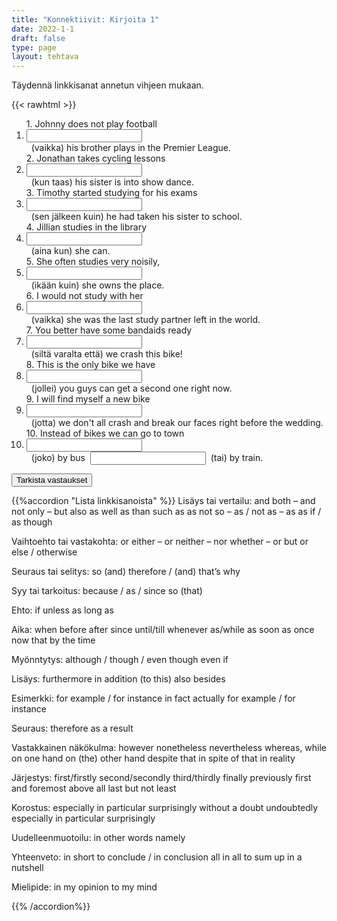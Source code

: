 ```yaml
---
title: "Konnektiivit: Kirjoita 1"
date: 2022-1-1
draft: false
type: page
layout: tehtava
---
```


Täydennä linkkisanat annetun vihjeen mukaan.

{{< rawhtml >}}
<link rel="stylesheet" type="text/css" href="/css/kirjoita1.css"/>
<div class="tehtava">
<form autocomplete="off">
  <ol>
  
<section>
1. Johnny does not play football&nbsp;<li><input id="q1" type="text"/><span></span></li>&nbsp; (vaikka) his brother plays in the Premier League.
</section>
<section>
2. Jonathan takes cycling lessons &nbsp;<li><input id="q2" type="text"/><span></span></li>&nbsp; (kun taas) his sister is into show dance.
</section>
<section>
3. Timothy started studying for his exams&nbsp;<li><input id="q3" type="text"/><span></span></li>&nbsp; (sen jälkeen kuin) he had taken his sister to school.
</section>
<section>
4. Jillian studies in the library&nbsp;<li><input id="q4" type="text"/><span></span></li>&nbsp; (aina kun) she can.
</section>
<section>
5. She often studies very noisily,&nbsp;<li><input id="q5" type="text"/><span></span></li>&nbsp; (ikään kuin) she owns the place.
</section>
<section>
6. I would not study with her &nbsp;<li><input id="q6" type="text"/><span></span></li>&nbsp; (vaikka) she was the last study partner left in the world.
</section>
<section>
7. You better have some bandaids ready&nbsp;<li><input id="q7" type="text"/><span></span></li>&nbsp; (siltä varalta että) we crash this bike!
</section>
<section>
8. This is the only bike we have&nbsp;<li><input id="q8" type="text"/><span></span></li>&nbsp; (jollei) you guys can get a second one right now.
</section>
<section>
9. I will find myself a new bike &nbsp;<li><input id="q9" type="text"/><span></span></li>&nbsp; (jotta) we don't all crash and break our faces right before the wedding.
</section>
<section>
10. Instead of bikes we can go to town &nbsp;<li><input id="q10" type="text"/><span></span></li>&nbsp; (joko) by bus &nbsp;<input id="q11" type="text"/><span></span></li>&nbsp; (tai) by train. 
  </ol>
  
<div id="buttonWrapper">
   <input type="submit" id="submit" value="Tarkista vastaukset" />
   </div>
</form>

</div>

<script>
var answers = {
  "q1": ["even though", "although"],
  "q2": ["whereas", "while"],
  "q3": ["after"],
  "q4": ["whenever"],
  "q5": ["as if","as though"],
  "q6": ["even if"],
  "q7": ["in case"],
  "q8": ["unless"],
  "q9": ["so", "so that"],
  "q10": ["either"],
  "q11": ["or"],
};

function markAnswers() {
  $("input[type='text']").each(function() {
    console.log($.inArray(this.value, answers[this.id]));
    if ($.inArray(this.value.toLowerCase().trim(), answers[this.id]) === -1) {
      $(this).parent()[0].setAttribute("class", "vaarin");
    } else {
      $(this).parent()[0].setAttribute("class", "oikein");
    }
  })
}

$("form").on("submit", function(e) {
  e.preventDefault();
  markAnswers();
});

const input = document.querySelector('.tehtava input');
const span = document.querySelector('.tehtava span');

document.querySelectorAll("input").forEach(elem => elem.addEventListener('input', function (event) {
    span.innerHTML = this.value.replace(/\s/g, '&nbsp;');
    this.style.width = span.offsetWidth + 'px';
}));

</script>
</rawhtml>

{{%accordion "Lista linkkisanoista" %}}
Lisäys tai vertailu:
and
both – and
not only – but also
as well as
than
such as
as
not so – as / not as – as
as if / as though

Vaihtoehto tai vastakohta:
or
either – or
neither – nor
whether – or
but
or else / otherwise

Seuraus tai selitys:
so
(and) therefore / (and) that’s why

Syy tai tarkoitus: 
because / as / since 
so (that)

Ehto:
if
unless
as long as

Aika:
when
before
after
since
until/till
whenever
as/while
as soon as
once
now that
by the time

Myönntytys:
although / though / even though
even if

Lisäys:
furthermore
in addition (to this)
also
besides

Esimerkki:
for example / for instance
in fact
actually
for example / for instance

Seuraus:
therefore
as a result

Vastakkainen näkökulma:
however
nonetheless
nevertheless
whereas, while
on one hand
on (the) other hand
despite that
in spite of that
in reality

Järjestys:
first/firstly
second/secondly
third/thirdly
finally
previously
first and foremost
above all
last but not least

Korostus:
especially
in particular
surprisingly
without a doubt
undoubtedly
especially
in particular
surprisingly

Uudelleenmuotoilu:
in other words
namely

Yhteenveto:
in short
to conclude / in conclusion
all in all
to sum up
in a nutshell

Mielipide:
in my opinion
to my mind

{{% /accordion%}}